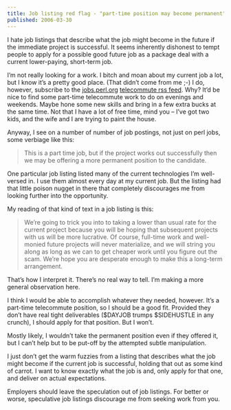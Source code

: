 ```yaml
---
title: Job listing red flag - "part-time position may become permanent" 
published: 2006-03-30
---
```

I hate job listings that describe what the job might become in the future if the immediate project is successful. It seems inherently dishonest to tempt people to apply for a possible good future job as a package deal with a current lower-paying, short-term job.

I’m not really looking for a work. I bitch and moan about my current job a lot, but I know it’s a pretty good place. (That didn’t come from me ;-) I do, however, subscribe to the [jobs.perl.org](https://jobs.perl.org/) [telecommute rss feed](https://jobs.perl.org/rss/telecommute.rss). Why? It’d be nice to find some part-time telecommute work to do on evenings and weekends. Maybe hone some new skills and bring in a few extra bucks at the same time. Not that I have a lot of free time, mind you – I’ve got two kids, and the wife and I are trying to paint the house.

Anyway, I see on a number of number of job postings, not just on perl jobs, some verbiage like this:

> This is a part time job, but if the project works out successfully then we may be offering a more permanent position to the candidate.

One particular job listing listed many of the current technologies I’m well-versed in. I use them almost every day at my current job. But the listing had that little poison nugget in there that completely discourages me from looking further into the opportunity.

My reading of that kind of text in a job listing is this:

> We’re going to trick you into to taking a lower than usual rate for the current project because you will be hoping that subsequent projects with us will be more lucrative. Of course, full-time work and well-monied future projects will never materialize, and we will string you along as long as we can to get cheaper work until you figure out the scam. We’re hope you are desperate enough to make this a long-term arrangement.

That’s how I interpret it. There’s no real way to tell. I’m making a more general observation here.

I think I would be able to accomplish whatever they needed, however. It’s a part-time telecommute position, so I should be a good fit. Provided they don’t have real tight deliverables ($DAYJOB trumps $SIDEHUSTLE in any crunch), I should apply for that position. But I won’t.

Mostly likely, I wouldn’t take the permanent position even if they offered it, but I can’t help but to be put-off by the attempted subtle manipulation.

I just don’t get the warm fuzzies from a listing that describes what the job might become if the current job is successful, holding that out as some kind of carrot. I want to know exactly what the job is and, only apply for that one, and deliver on actual expectations.

Employers should leave the speculation out of job listings. For better or worse, speculative job listings discourage me from seeking work from you.

